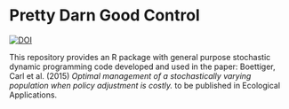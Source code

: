 Pretty Darn Good Control
========================

[![DOI](https://zenodo.org/badge/doi/10.5281/zenodo.21416.svg)](http://dx.doi.org/10.5281/zenodo.21416)


This repository provides an R package with general purpose stochastic dynamic programming code developed
and used in the paper: Boettiger, Carl et al. (2015) _Optimal management of a stochastically varying population when policy adjustment is costly._ to be published in Ecological Applications. 

